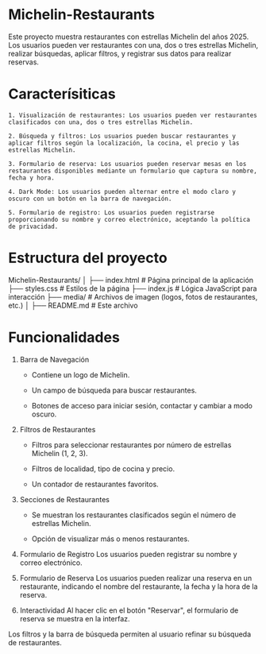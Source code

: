 # Michelin-Restaurants
Este proyecto muestra restaurantes con estrellas Michelin del años 2025. Los usuarios pueden ver restaurantes con una, dos o tres estrellas Michelin, realizar búsquedas, aplicar filtros, y registrar sus datos para realizar reservas.

# Caracterísiticas
    1. Visualización de restaurantes: Los usuarios pueden ver restaurantes clasificados con una, dos o tres estrellas Michelin.

    2. Búsqueda y filtros: Los usuarios pueden buscar restaurantes y aplicar filtros según la localización, la cocina, el precio y las estrellas Michelin.

    3. Formulario de reserva: Los usuarios pueden reservar mesas en los restaurantes disponibles mediante un formulario que captura su nombre, fecha y hora.

    4. Dark Mode: Los usuarios pueden alternar entre el modo claro y oscuro con un botón en la barra de navegación.

    5. Formulario de registro: Los usuarios pueden registrarse proporcionando su nombre y correo electrónico, aceptando la política de privacidad.

# Estructura del proyecto
Michelin-Restaurants/
│
├── index.html          # Página principal de la aplicación
├── styles.css          # Estilos de la página
├── index.js            # Lógica JavaScript para interacción
├── media/              # Archivos de imagen (logos, fotos de restaurantes, etc.)
│
├── README.md           # Este archivo

# Funcionalidades
1. Barra de Navegación
    - Contiene un logo de Michelin.

    - Un campo de búsqueda para buscar restaurantes.

    - Botones de acceso para iniciar sesión, contactar y cambiar a modo oscuro.

2. Filtros de Restaurantes
    - Filtros para seleccionar restaurantes por número de estrellas Michelin (1, 2, 3).

    - Filtros de localidad, tipo de cocina y precio.

    - Un contador de restaurantes favoritos.

3. Secciones de Restaurantes
    - Se muestran los restaurantes clasificados según el número de estrellas Michelin.

    - Opción de visualizar más o menos restaurantes.

4. Formulario de Registro
Los usuarios pueden registrar su nombre y correo electrónico.

5. Formulario de Reserva
Los usuarios pueden realizar una reserva en un restaurante, indicando el nombre del restaurante, la fecha y la hora de la reserva.

6. Interactividad
Al hacer clic en el botón "Reservar", el formulario de reserva se muestra en la interfaz.

Los filtros y la barra de búsqueda permiten al usuario refinar su búsqueda de restaurantes.
